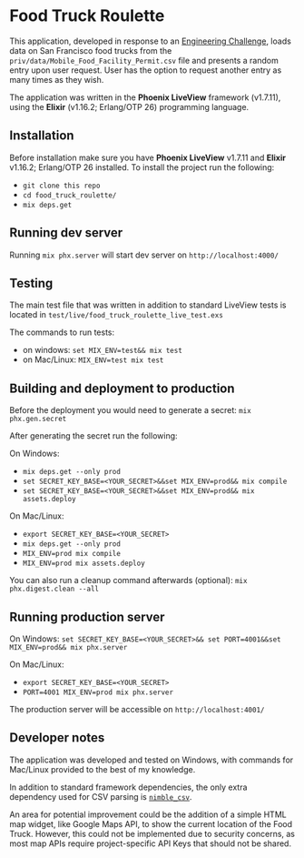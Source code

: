 # Food Truck Roulette

This application, developed in response to an [Engineering Challenge](https://github.com/peck/engineering-assessment), loads data on San Francisco food trucks from the `priv/data/Mobile_Food_Facility_Permit.csv` file and presents a random entry upon user request. User has the option to request another entry as many times as they wish.

The application was written in the **Phoenix LiveView** framework (v1.7.11), using the **Elixir** (v1.16.2; Erlang/OTP 26) programming language.

## Installation
Before installation make sure you have **Phoenix LiveView** v1.7.11 and **Elixir** v1.16.2; Erlang/OTP 26 installed. To install the project run the following:

 - `git clone this repo` 
 - `cd food_truck_roulette/`
 - `mix deps.get`

## Running dev server
Running `mix phx.server` will start dev server on `http://localhost:4000/`

## Testing
The main test file that was written in addition to standard LiveView tests is located in `test/live/food_truck_roulette_live_test.exs`

The commands to run tests:
- on windows: `set MIX_ENV=test&& mix test`
- on Mac/Linux: `MIX_ENV=test mix test`

## Building and deployment to production
Before the deployment you would need to generate a secret:
`mix phx.gen.secret`

After generating the secret run the following:

On Windows:
 - `mix deps.get --only prod`
 - `set SECRET_KEY_BASE=<YOUR_SECRET>&&set MIX_ENV=prod&& mix compile`
 - `set SECRET_KEY_BASE=<YOUR_SECRET>&&set MIX_ENV=prod&& mix assets.deploy`

On Mac/Linux:
- `export SECRET_KEY_BASE=<YOUR_SECRET>`
- `mix deps.get --only prod`
- `MIX_ENV=prod mix compile`
- `MIX_ENV=prod mix assets.deploy`

You can also run a cleanup command afterwards (optional): `mix phx.digest.clean --all`

## Running production server
On Windows: `set SECRET_KEY_BASE=<YOUR_SECRET>&& set PORT=4001&&set MIX_ENV=prod&& mix phx.server`

On Mac/Linux: 
- `export SECRET_KEY_BASE=<YOUR_SECRET>`
- `PORT=4001 MIX_ENV=prod mix phx.server`

The production server will be accessible on `http://localhost:4001/`

## Developer notes
The application was developed and tested on Windows, with commands for Mac/Linux provided to the best of my knowledge.

In addition to standard framework dependencies, the only extra dependency used for CSV parsing is [`nimble_csv`](https://hex.pm/packages/nimble_csv). 

An area for potential improvement could be the addition of a simple HTML map widget, like Google Maps API, to show the current location of the Food Truck. However, this could not be implemented due to security concerns, as most map APIs require project-specific API Keys that should not be shared.